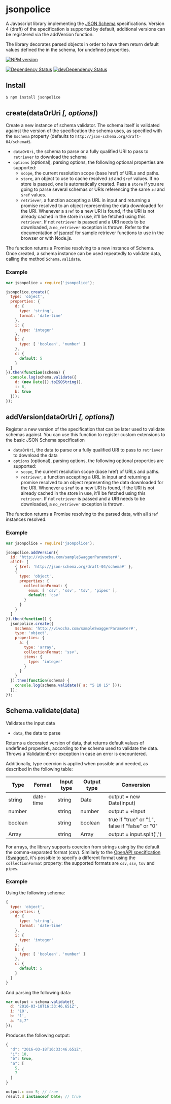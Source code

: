 # jsonpolice

A Javascript library implementing the [JSON Schema](http://json-schema.org/documentation.html) specifications.
Version 4 (draft) of the specification is supported by default, additional versions can be registered via the
addVersion function.

The library decorates parsed objects in order to have them return default values defined the in the schema, for
undefined properties.

[![NPM version](https://badge.fury.io/js/jsonpolice.png)](http://badge.fury.io/js/jsonpolice)

[![Dependency Status](https://david-dm.org/vivocha/jsonpolice/status.svg)](https://david-dm.org/vivocha/jsonpolice)
[![devDependency Status](https://david-dm.org/vivocha/jsonpolice/dev-status.svg)](https://david-dm.org/vivocha/jsonpolice#info=devDependencies)

## Install

```bash
$ npm install jsonpolice
```

## create(dataOrUri _[, options]_)

Create a new instance of schema validator. The schema itself is validated against the version of the specification
the schema uses, as specified with the `$schema` property (defaults to `http://json-schema.org/draft-04/schema#`).

* `dataOrUri`, the schema to parse or a fully qualified URI to pass to `retriever` to download the schema
* `options` (optional), parsing options, the following optional properties are supported:
  * `scope`, the current resolution scope (base href) of URLs and paths.
  * `store`, an object to use to cache resolved `id`  and `$ref` values. If no store is passed,
one is automatically created. Pass a `store` if you are going to parse several schemas or URIs referencing
the same `id` and `$ref` values.
  * `retriever`, a function accepting a URL in input and returning a promise resolved to an object
representing the data downloaded for the URI. Whenever a `$ref` to a new URI is found, if the URI is not
already cached in the store in use, it'll be fetched using this `retriever`. If not `retriever` is passed
and a URI needs to be downloaded, a `no_retriever` exception is thrown. Refer to the documentation of
[jsonref](https://github.com/vivocha/jsonref) for sample retriever functions to use in the browser or
with Node.js.

The function returns a Promise resolving to a new instance of Schema. Once created, a schema instance can be used
repeatedly to validate data, calling the method `Schema.validate`.

### Example

```javascript
var jsonpolice = require('jsonpolice');

jsonpolice.create({
  type: 'object',
  properties: {
    d: {
      type: 'string',
      format: 'date-time'
    },
    i: {
      type: 'integer'
    },
    b: {
      type: [ 'boolean', 'number' ]
    },
    c: {
      default: 5
    }
  }
}).then(function(schema) {
  console.log(schema.validate({
    d: (new Date()).toISOString(),
    i: 6,
    b: true
  }));
});
```

## addVersion(dataOrUri _[, options]_)

Register a new version of the specification that can be later used to validate schemas against. You can use this
function to register custom extensions to the basic JSON Schema specification

* `dataOrUri`, the data to parse or a fully qualified URI to pass to `retriever` to download the data
* `options` (optional), parsing options, the following optional properties are supported:
  * `scope`, the current resolution scope (base href) of URLs and paths.
  * `retriever`, a function accepting a URL in input and returning a promise resolved to an object
representing the data downloaded for the URI. Whenever a `$ref` to a new URI is found, if the URI is not
already cached in the store in use, it'll be fetched using this `retriever`. If not `retriever` is passed
and a URI needs to be downloaded, a `no_retriever` exception is thrown.

The function returns a Promise resolving to the parsed data, with all `$ref` instances resolved.

### Example

```javascript
var jsonpolice = require('jsonpolice');

jsonpolice.addVersion({
  id: 'http://vivocha.com/sampleSwaggerParameter#',
  allOf: [
    { $ref: 'http://json-schema.org/draft-04/schema#' },
    {
      type: 'object',
      properties: {
        collectionFormat: {
          enum: [ 'csv', 'ssv', 'tsv', 'pipes' ],
          default: 'csv'
        }
      }
    }
  ]
}).then(function() {
  jsonpolice.create({
    $schema: 'http://vivocha.com/sampleSwaggerParameter#',
    type: 'object',
    properties: {
      a: {
        type: 'array',
        collectionFormat: 'ssv',
        items: {
          type: 'integer'
        }
      }
    }
  }).then(function(schema) {
    console.log(schema.validate({ a: "5 10 15" }));
  });
});
```

## Schema.validate(data)

Validates the input data

* `data`, the data to parse

Returns a decorated version of data, that returns default values of undefined properties, according to the
schema used to validate the data. Throws a ValidationError exception in case an error is encountered.

Additionally, type coercion is applied when possible and needed, as described in the following table:

| Type | Format | Input type | Output type | Conversion |
| --- | --- | --- | --- | --- |
| string | date-time | string | Date | output = new Date(input) |
| number | | string | number | output = +input |
| boolean | | string | boolean | true if "true" or "1", false if "false" or "0" |
| Array | | string | Array | output = input.split(',') |

For arrays, the library supports coercion from strings using by the default the comma-separated format (csv).
Similarly to the [OpenAPI specification (Swagger)](https://github.com/OAI/OpenAPI-Specification/blob/master/versions/2.0.md#parameter-object),
it's possible to specify a different format using the `collectionFormat` property: the supported formats are
`csv`, `ssv`, `tsv` and `pipes`.

### Example

Using the following schema:

```javascript
{
  type: 'object',
  properties: {
    d: {
      type: 'string',
      format: 'date-time'
    },
    i: {
      type: 'integer'
    },
    b: {
      type: [ 'boolean', 'number' ]
    },
    c: {
      default: 5
    }
  }
}
```

And parsing the following data:

```javascript
var output = schema.validate({
  d: '2016-03-18T16:33:46.651Z',
  i: '10',
  b: '1',
  a: "5,7"
});
```

Produces the following output:

```javascript
{
  "d": "2016-03-18T16:33:46.651Z",
  "i": 10,
  "b": true,
  "a": [
    5,
    7
  ]
}

output.c === 5; // true
result.d instanceof Date; // true
```
